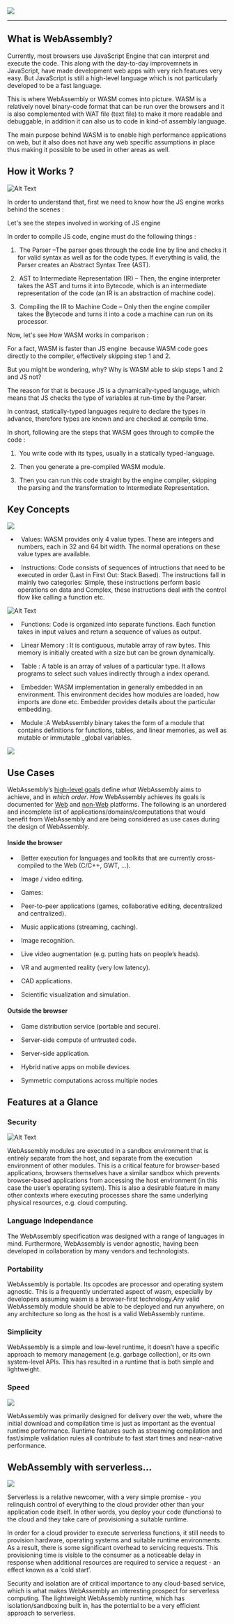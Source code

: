<img src = "../images/Pasted image 20211031083221.png">

  
  

---

  
  

## What is WebAssembly?

  

Currently, most browsers use JavaScript Engine that can interpret and execute the code. This along with the day-to-day improvemnets in JavaScript, have made development web apps with very rich features very easy. But JavaScript is still a high-level language which is not particularly developed to be a fast language.

  

This is where WebAssembly or WASM comes into picture. WASM is a relatively novel binary-code format that can be run over the browsers and it is also complemented with WAT file (text file) to make it more readable and debuggable, in addition it can also us to code in kind-of assembly language.

  

The main purpose behind WASM is to enable high performance applications on web, but it also does not have any web specific assumptions in place thus making it possible to be used in other areas as well.

  

## How it Works ?

  
  

![Alt Text](https://2r4s9p1yi1fa2jd7j43zph8r-wpengine.netdna-ssl.com/files/2018/01/ezgif-5-73711fc5d3.gif)

  
  

In order to understand that, first we need to know how the JS engine works behind the scenes :

Let's see the stepes involved in working of JS engine

In order to compile JS code, engine must do the following things :

  

1.  The Parser –The parser goes through the code line by line and checks it for valid syntax as well as for the code types. If everything is valid, the Parser creates an Abstract Syntax Tree (AST).

2.  AST to Intermediate Representation (IR) – Then, the engine interpreter takes the AST and turns it into Bytecode, which is an intermediate representation of the code (an IR is an abstraction of machine code).

3.  Compiling the IR to Machine Code – Only then the engine compiler takes the Bytecode and turns it into a code a machine can run on its processor.

  
  

Now, let's see How WASM works in comparison :

  

For a fact, WASM is faster than JS engine  because WASM code goes directly to the compiler, effectively skipping step 1 and 2.

  

But you might be wondering, why? Why is WASM able to skip steps 1 and 2 and JS not?

  

The reason for that is because JS is a dynamically-typed language, which means that JS checks the type of variables at run-time by the Parser.

  

In contrast, statically-typed languages require to declare the types in advance, therefore types are known and are checked at compile time.

  

In short, following are the steps that WASM goes through to compile the code :

  

1.  You write code with its types, usually in a statically typed-language.

2.  Then you generate a pre-compiled WASM module.

3.  Then you can run this code straight by the engine compiler, skipping the parsing and the transformation to Intermediate Representation.

  
  

## Key Concepts

  

 <img src = "../images/Pasted image 20211031082859.png">

  

-   Values: WASM provides only 4 value types. These are integers and numbers, each in 32 and 64 bit width. The normal operations on these value types are available.

  

-   Instructions: Code consists of sequences of intructions that need to be executed in order (Last in First Out: Stack Based). The instructions fall in mainly two categories: Simple, these instructions perform basic operations on data and Complex, these instructions deal with the control flow like calling a function etc.

  

 ![Alt Text](https://images.hive.blog/0x0/https://cdn.steemitimages.com/DQmZ2dy3Z2nomjjZPKRn8C9TjdaRpteG5MogDQ55RBgZhq5/stack.gif)

  
  

-   Functions: Code is organized into separate functions. Each function takes in input values and return a sequence of values as output.

  

-   Linear Memory : It is contiguous, mutable array of raw bytes. This memory is initially created with a size but can be grown dynamically.

  

-   Table : A table is an array of values of a particular type. It allows programs to select such values indirectly through a index operand.

  

-   Embedder: WASM implementation in generally embedded in an environment. This environment decides how modules are loaded, how imports are done etc. Embedder provides details about the particular embedding.

  

-   Module :A WebAssembly binary takes the form of a module that contains definitions for functions, tables, and linear memories, as well as mutable or immutable _global variables.

  

 <img src = "../images/Pasted image 20211031082159.png">

  
  

## Use Cases

  

WebAssembly’s [high-level goals](https://webassembly.org/docs/high-level-goals/) define _what_ WebAssembly aims to achieve, and in _which order_. _How_ WebAssembly achieves its goals is documented for [Web](https://webassembly.org/docs/web/) and [non-Web](https://webassembly.org/docs/non-web/) platforms. The following is an unordered and incomplete list of applications/domains/computations that would benefit from WebAssembly and are being considered as use cases during the design of WebAssembly.

  

#### Inside the browser

  

-   Better execution for languages and toolkits that are currently cross-compiled to the Web (C/C++, GWT, …).

-   Image / video editing.

-   Games:

 -   Peer-to-peer applications (games, collaborative editing, decentralized and centralized).

-   Music applications (streaming, caching).

-   Image recognition.

-   Live video augmentation (e.g. putting hats on people’s heads).

-   VR and augmented reality (very low latency).

-   CAD applications.

-   Scientific visualization and simulation.

  
  

#### Outside the browser

  

-   Game distribution service (portable and secure).

-   Server-side compute of untrusted code.

-   Server-side application.

-   Hybrid native apps on mobile devices.

-   Symmetric computations across multiple nodes

  

## Features at a Glance

  

### Security

  

 ![Alt Text](https://marcoselvatici.github.io/WASM_tutorial/ref/sandbox.gif)

 WebAssembly modules are executed in a sandbox environment that is entirely separate from the host, and separate from the execution environment of other modules. This is a critical feature for browser-based applications, browsers themselves have a similar sandbox which prevents browser-based applications from accessing the host environment (in this case the user’s operating system). This is also a desirable feature in many other contexts where executing processes share the same underlying physical resources, e.g. cloud computing.

  

### Language Independance

 The WebAssembly specification was designed with a range of languages in mind. Furthermore, WebAssembly is vendor agnostic, having been developed in collaboration by many vendors and technologists.

  
  

### Portability

  

 WebAssembly is portable. Its opcodes are processor and operating system agnostic. This is a frequently underrated aspect of wasm, especially by developers assuming wasm is a browser-first technology.Any valid WebAssembly module should be able to be deployed and run anywhere, on any architecture so long as the host is a valid WebAssembly runtime. 

  

### Simplicity

  

 WebAssembly is a simple and low-level runtime, it doesn’t have a specific approach to memory management (e.g. garbage collection), or its own system-level APIs. This has resulted in a runtime that is both simple and lightweight.

  
  

### Speed

  

 <img src = "../images/Pasted image 20211031094952.png">

 WebAssembly was primarily designed for delivery over the web, where the initial download and compilation time is just as important as the eventual runtime performance. Runtime features such as streaming compilation and fast/simple validation rules all contribute to fast start times and near-native performance.

  
  
  

## WebAssembly with serverless...

  

<img src = "../images/Pasted image 20211031095144.png">

  

Serverless is a relative newcomer, with a very simple promise - you relinquish control of everything to the cloud provider other than your application code itself. In other words, you deploy your code (functions) to the cloud and they take care of provisioning a suitable runtime.

  

In order for a cloud provider to execute serverless functions, it still needs to provision hardware, operating systems and suitable runtime environments. As a result, there is some significant overhead to servicing requests. This provisioning time is visible to the consumer as a noticeable delay in response when additional resources are required to service a request - an effect known as a ‘cold start’.

  

Security and isolation are of critical importance to any cloud-based service, which is what makes WebAssembly an interesting prospect for serverless computing. The lightweight WebAssembly runtime, which has isolation/sandboxing built in, has the potential to be a very efficient approach to serverless.
